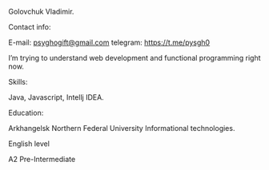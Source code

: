 Golovchuk Vladimir.

Contact info:

  E-mail: psyghogift@gmail.com telegram: https://t.me/pysgh0

  I’m trying to understand web development and functional programming right now.

Skills:

  Java, Javascript, Intellj IDEA.

Education:

  Arkhangelsk Northern Federal University Informational technologies.

English level

  A2 Pre-Intermediate
